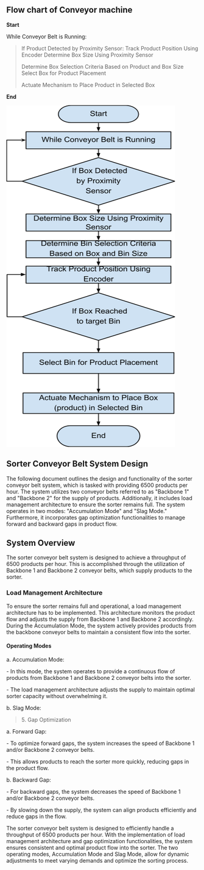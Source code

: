 ## Flow chart of Conveyor machine

**Start**

While Conveyor Belt is Running:

> If Product Detected by Proximity Sensor: Track Product Position Using
> Encoder Determine Box Size Using Proximity Sensor
>
> Determine Box Selection Criteria Based on Product and Box Size Select
> Box for Product Placement
>
> Actuate Mechanism to Place Product in Selected Box

**End**

<img src="./wkqnxem5.png"
style="width:4.61458in;height:9.34375in" />

## Sorter Conveyor Belt System Design

The following document outlines the design and functionality of the
sorter conveyor belt system, which is tasked with providing 6500
products per hour. The system utilizes two conveyor belts referred to as
"Backbone 1" and "Backbone 2" for the supply of products. Additionally,
it includes load management architecture to ensure the sorter remains
full. The system operates in two modes: "Accumulation Mode" and "Slag
Mode." Furthermore, it incorporates gap optimization functionalities to
manage forward and backward gaps in product flow.

## System Overview

The sorter conveyor belt system is designed to achieve a throughput of
6500 products per hour. This is accomplished through the utilization of
Backbone 1 and Backbone 2 conveyor belts, which supply products to the
sorter.

### Load Management Architecture

To ensure the sorter remains full and operational, a load management
architecture has to be implemented. This architecture monitors the
product flow and adjusts the supply from Backbone 1 and Backbone 2
accordingly. During the Accumulation Mode, the system actively provides
products from the backbone conveyor belts to maintain a consistent flow
into the sorter.

#### Operating Modes

a\. Accumulation Mode:

\- In this mode, the system operates to provide a continuous flow of
products from Backbone 1 and Backbone 2 conveyor belts into the sorter.

\- The load management architecture adjusts the supply to maintain
optimal sorter capacity without overwhelming it.

b\. Slag Mode:

> 5\. Gap Optimization

a\. Forward Gap:

\- To optimize forward gaps, the system increases the speed of Backbone
1 and/or Backbone 2 conveyor belts.

\- This allows products to reach the sorter more quickly, reducing gaps
in the product flow.

b\. Backward Gap:

\- For backward gaps, the system decreases the speed of Backbone 1
and/or Backbone 2 conveyor belts.

\- By slowing down the supply, the system can align products efficiently
and reduce gaps in the flow.

The sorter conveyor belt system is designed to efficiently handle a
throughput of 6500 products per hour. With the implementation of load
management architecture and gap optimization functionalities, the system
ensures consistent and optimal product flow into the sorter. The two
operating modes, Accumulation Mode and Slag Mode, allow for dynamic
adjustments to meet varying demands and optimize the sorting process.
